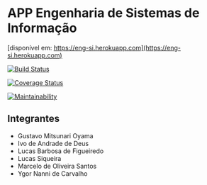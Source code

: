# APP Engenharia de Sistemas de Informação 
[disponível em: https://eng-si.herokuapp.com](https://eng-si.herokuapp.com)

[![Build Status](https://travis-ci.org/Siqs/eng_si.svg?branch=master)](https://travis-ci.org/Siqs/eng_si)

[![Coverage Status](https://coveralls.io/repos/github/Siqs/eng_si/badge.svg?branch=master)](https://coveralls.io/github/Siqs/eng_si?branch=master)

[![Maintainability](https://api.codeclimate.com/v1/badges/a99a88d28ad37a79dbf6/maintainability)](https://codeclimate.com/github/Siqs/eng_si/)


## Integrantes

- Gustavo Mitsunari Oyama
- Ivo de Andrade de Deus
- Lucas Barbosa de Figueiredo
- Lucas Siqueira
- Marcelo de Oliveira Santos
- Ygor Nanni de Carvalho
